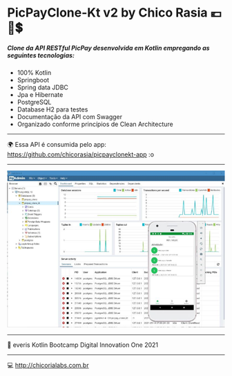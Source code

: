 # PicPayClone-Kt v2 by Chico Rasia :euro::money_with_wings::heavy_dollar_sign:

##### Clone da API RESTful PicPay desenvolvida em Kotlin empregando as seguintes tecnologias:

- 100% Kotlin
- Springboot
- Spring data JDBC  
- Jpa e Hibernate
- PostgreSQL
- Database H2 para testes
- Documentação da API com Swagger  
- Organizado conforme princípios de Clean Architecture

***

:earth_africa: Essa API é consumida pelo app: https://github.com/chicorasia/picpayclonekt-app :o

***

![pgAdmin screenshot with overlaid app](Screenshot_01.jpg)

****

:green_heart: everis Kotlin Bootcamp Digital Innovation One 2021

**** 

:computer: http://chicorialabs.com.br